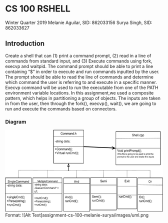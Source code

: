 # CS 100 RSHELL
Winter Quarter 2019
Melanie Aguilar, SID: 862033156
Surya Singh, SID: 862033627

## Introduction
Create a shell that can (1) print a command prompt, (2) read in a line of commands from standard input, and (3) Execute commands using fork, execvp and waitpid. The command prompt should be able to print a line containing “$” in order to execute and run commands inputted by the user. The prompt should be able to read the line of commands and determine which command the user is referring to and execute in a specific manner.  Execvp command will be used to run the executable from one of the PATH environment variable  locations. In this assignment,we used a composite pattern, which helps in partitioning a group of objects. The inputs are taken in from the user, then through the fork(), execvp(), wait(), we are going to run and execute the commands based on connectors. 

### Diagram
![GitHub Logo](/images/uml.png)
Format: ![Alt Text]assignment-cs-100-melanie-surya/images/uml.png      


